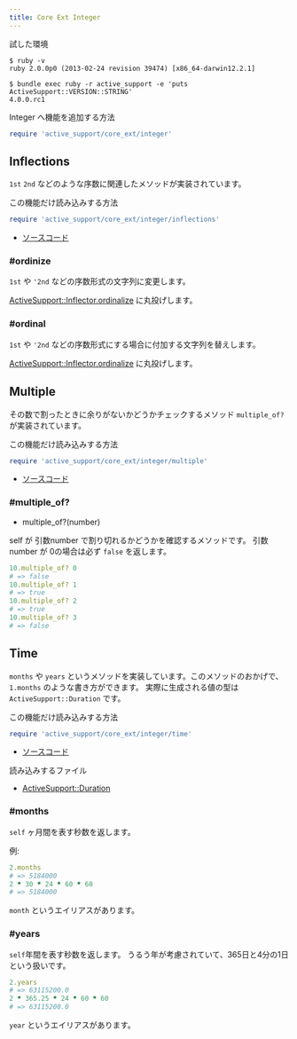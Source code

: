```yaml
---
title: Core Ext Integer
---
```


試した環境

```
$ ruby -v
ruby 2.0.0p0 (2013-02-24 revision 39474) [x86_64-darwin12.2.1]
```

```
$ bundle exec ruby -r active_support -e 'puts ActiveSupport::VERSION::STRING'
4.0.0.rc1
```

Integer へ機能を追加する方法

```ruby
require 'active_support/core_ext/integer'
```

Inflections
--------------------------------------------------

`1st` `2nd` などのような序数に関連したメソッドが実装されています。

この機能だけ読み込みする方法

```ruby
require 'active_support/core_ext/integer/inflections'
```

* [ソースコード](https://github.com/rails/rails/blob/v4.0.0.rc1/activesupport/lib/active_support/core_ext/integer/inflections.rb)

### #ordinize

`1st` や `'2nd` などの序数形式の文字列に変更します。

[ActiveSupport::Inflector.ordinalize](/active_support/inflector#ordinalize) に丸投げします。

### #ordinal

`1st` や `'2nd` などの序数形式にする場合に付加する文字列を替えします。

[ActiveSupport::Inflector.ordinalize](/active_support/inflector#ordinalize) に丸投げします。

Multiple
--------------------------------------------------------------------------------

その数で割ったときに余りがないかどうかチェックするメソッド `multiple_of?`が実装されています。

この機能だけ読み込みする方法

```ruby
require 'active_support/core_ext/integer/multiple'
```

* [ソースコード](https://github.com/rails/rails/blob/v4.0.0.rc1/activesupport/lib/active_support/core_ext/integer/multiple.rb)

### #multiple_of?

* multiple_of?(number)

self が 引数number で割り切れるかどうかを確認するメソッドです。
引数number が 0の場合は必ず `false` を返します。

```ruby
10.multiple_of? 0
# => false
10.multiple_of? 1
# => true
10.multiple_of? 2
# => true
10.multiple_of? 3
# => false
```

Time
--------------------------------------------------------------------------------

`months` や `years` というメソッドを実装しています。このメソッドのおかげで、`1.months` のような書き方ができます。
実際に生成される値の型は `ActiveSupport::Duration` です。

この機能だけ読み込みする方法

```ruby
require 'active_support/core_ext/integer/time'
```

* [ソースコード](https://github.com/rails/rails/blob/v4.0.0.rc1/activesupport/lib/active_support/core_ext/integer/time.rb)

読み込みするファイル

* [ActiveSupport::Duration](/active_support/duration)

### #months

`self` ヶ月間を表す秒数を返します。

例:

```ruby
2.months
# => 5184000
2 * 30 * 24 * 60 * 60
# => 5184000
```

`month` というエイリアスがあります。

### #years

`self`年間を表す秒数を返します。
うるう年が考慮されていて、365日と4分の1日という扱いです。

```ruby
2.years
# => 63115200.0
2 * 365.25 * 24 * 60 * 60
# => 63115200.0
```

`year` というエイリアスがあります。
